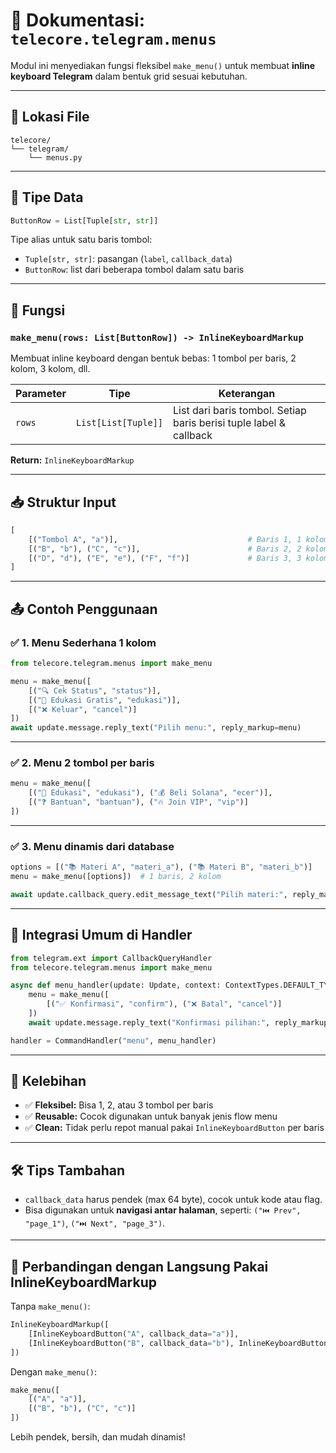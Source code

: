 # 📘 Dokumentasi: `telecore.telegram.menus`

Modul ini menyediakan fungsi fleksibel `make_menu()` untuk membuat **inline keyboard Telegram** dalam bentuk grid sesuai kebutuhan.

---

## 📂 Lokasi File

```
telecore/
└── telegram/
    └── menus.py
```

---

## 🧩 Tipe Data

```python
ButtonRow = List[Tuple[str, str]]
```

Tipe alias untuk satu baris tombol:

* `Tuple[str, str]`: pasangan (`label`, `callback_data`)
* `ButtonRow`: list dari beberapa tombol dalam satu baris

---

## 🔧 Fungsi

### `make_menu(rows: List[ButtonRow]) -> InlineKeyboardMarkup`

Membuat inline keyboard dengan bentuk bebas: 1 tombol per baris, 2 kolom, 3 kolom, dll.

| Parameter | Tipe                | Keterangan                                                         |
| --------- | ------------------- | ------------------------------------------------------------------ |
| `rows`    | `List[List[Tuple]]` | List dari baris tombol. Setiap baris berisi tuple label & callback |

**Return:** `InlineKeyboardMarkup`

---

## 📥 Struktur Input

```python
[
    [("Tombol A", "a")],                             # Baris 1, 1 kolom
    [("B", "b"), ("C", "c")],                        # Baris 2, 2 kolom
    [("D", "d"), ("E", "e"), ("F", "f")]             # Baris 3, 3 kolom
]
```

---

## 📤 Contoh Penggunaan

### ✅ 1. Menu Sederhana 1 kolom

```python
from telecore.telegram.menus import make_menu

menu = make_menu([
    [("🔍 Cek Status", "status")],
    [("📘 Edukasi Gratis", "edukasi")],
    [("❌ Keluar", "cancel")]
])
await update.message.reply_text("Pilih menu:", reply_markup=menu)
```

---

### ✅ 2. Menu 2 tombol per baris

```python
menu = make_menu([
    [("📘 Edukasi", "edukasi"), ("💰 Beli Solana", "ecer")],
    [("❓ Bantuan", "bantuan"), ("🔥 Join VIP", "vip")]
])
```

---

### ✅ 3. Menu dinamis dari database

```python
options = [("📚 Materi A", "materi_a"), ("📚 Materi B", "materi_b")]
menu = make_menu([options])  # 1 baris, 2 kolom

await update.callback_query.edit_message_text("Pilih materi:", reply_markup=menu)
```

---

## 🧪 Integrasi Umum di Handler

```python
from telegram.ext import CallbackQueryHandler
from telecore.telegram.menus import make_menu

async def menu_handler(update: Update, context: ContextTypes.DEFAULT_TYPE):
    menu = make_menu([
        [("✅ Konfirmasi", "confirm"), ("❌ Batal", "cancel")]
    ])
    await update.message.reply_text("Konfirmasi pilihan:", reply_markup=menu)

handler = CommandHandler("menu", menu_handler)
```

---

## 🎯 Kelebihan

* ✅ **Fleksibel:** Bisa 1, 2, atau 3 tombol per baris
* ✅ **Reusable:** Cocok digunakan untuk banyak jenis flow menu
* ✅ **Clean:** Tidak perlu repot manual pakai `InlineKeyboardButton` per baris

---

## 🛠️ Tips Tambahan

* `callback_data` harus pendek (max 64 byte), cocok untuk kode atau flag.
* Bisa digunakan untuk **navigasi antar halaman**, seperti: `("⏮️ Prev", "page_1")`, `("⏭️ Next", "page_3")`.

---

## 🔄 Perbandingan dengan Langsung Pakai InlineKeyboardMarkup

Tanpa `make_menu()`:

```python
InlineKeyboardMarkup([
    [InlineKeyboardButton("A", callback_data="a")],
    [InlineKeyboardButton("B", callback_data="b"), InlineKeyboardButton("C", callback_data="c")]
])
```

Dengan `make_menu()`:

```python
make_menu([
    [("A", "a")],
    [("B", "b"), ("C", "c")]
])
```

Lebih pendek, bersih, dan mudah dinamis!


